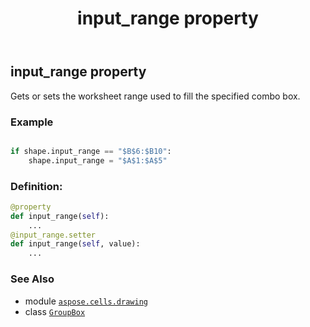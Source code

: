 ﻿---
title: input_range property
second_title: Aspose.Cells for Python via .NET API References
description: 
type: docs
weight: 520
url: /aspose.cells.drawing/groupbox/input_range/
is_root: false
---

## input_range property


Gets or sets the worksheet range used to fill the specified combo box.

### Example 


```python

if shape.input_range == "$B$6:$B10":
    shape.input_range = "$A$1:$A$5"

```
### Definition:
```python
@property
def input_range(self):
    ...
@input_range.setter
def input_range(self, value):
    ...
```

### See Also
* module [`aspose.cells.drawing`](../../)
* class [`GroupBox`](/cells/python-net/aspose.cells.drawing/groupbox)
